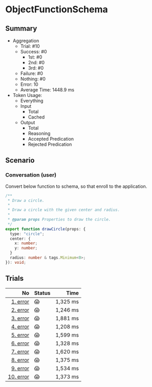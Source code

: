 # ObjectFunctionSchema
## Summary
  - Aggregation
    - Trial: #10
    - Success: #0
      - 1st: #0
      - 2nd: #0
      - 3rd: #0
    - Failure: #0
    - Nothing: #0
    - Error: 10
    - Average Time: 1448.9 ms
  - Token Usage:
    - Everything
    - Input
      - Total
      - Cached
    - Output
      - Total
      - Reasoning
      - Accepted Predication
      - Rejected Predication

## Scenario
### Conversation (user)
Convert below function to schema, so that enroll to the application.

```ts
/**
 * Draw a circle.
 *
 * Draw a circle with the given center and radius.
 *
 * @param props Properties to draw the circle.
 */
export function drawCircle(props: {
  type: "circle";
  center: {
    x: number;
    y: number;
  }
  radius: number & tags.Minimum<0>;
}): void;
```

## Trials
No | Status | Time
---:|:-------|------:
[1. error](./trials/1.error.json) | 😱 | 1,325 ms
[2. error](./trials/2.error.json) | 😱 | 1,246 ms
[3. error](./trials/3.error.json) | 😱 | 1,881 ms
[4. error](./trials/4.error.json) | 😱 | 1,208 ms
[5. error](./trials/5.error.json) | 😱 | 1,599 ms
[6. error](./trials/6.error.json) | 😱 | 1,328 ms
[7. error](./trials/7.error.json) | 😱 | 1,620 ms
[8. error](./trials/8.error.json) | 😱 | 1,375 ms
[9. error](./trials/9.error.json) | 😱 | 1,534 ms
[10. error](./trials/10.error.json) | 😱 | 1,373 ms
